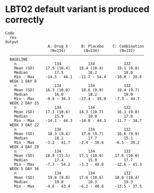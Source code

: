 # LBT02 default variant is produced correctly

    Code
      res
    Output
                       A: Drug X      B: Placebo    C: Combination
                        (N=134)        (N=134)         (N=132)    
      ————————————————————————————————————————————————————————————
      BASELINE                                                    
        n                 134            134             132      
        Mean (SD)     17.5 (10.4)    18.4 (10.4)      19.1 (9.8)  
        Median            17.5           18.2            19.0     
        Min - Max     -14.5 - 44.1   -11.7 - 54.4    -10.0 - 39.8 
      WEEK 1 DAY 8                                                
        n                 134            134             132      
        Mean (SD)     16.3 (10.0)     18.6 (9.9)      19.4 (9.7)  
        Median            16.0           18.2            19.0     
        Min - Max     -9.9 - 36.3    -17.4 - 39.9    -7.3 - 44.7  
      WEEK 2 DAY 15                                               
        n                 134            134             132      
        Mean (SD)     17.3 (10.6)    18.3 (10.7)      16.1 (9.0)  
        Median            15.9           18.0            17.0     
        Min - Max     -14.1 - 44.3   -14.0 - 44.3    -11.7 - 34.7 
      WEEK 3 DAY 22                                               
        n                 134            134             132      
        Mean (SD)      18.3 (9.4)     17.6 (9.7)      16.6 (9.9)  
        Median            18.1           17.7            15.1     
        Min - Max     -3.2 - 41.7    -2.4 - 38.6     -6.5 - 39.2  
      WEEK 4 DAY 29                                               
        n                 134            134             132      
        Mean (SD)     18.9 (11.5)    17.1 (10.9)     17.6 (10.0)  
        Median            17.4           15.9            17.7     
        Min - Max     -7.3 - 54.2    -3.3 - 48.0     -12.6 - 41.3 
      WEEK 5 DAY 36                                               
        n                 134            134             132      
        Mean (SD)      19.0 (9.8)    17.6 (10.6)     18.0 (10.4)  
        Median            19.8           18.3            19.3     
        Min - Max     -4.6 - 43.4    -6.2 - 40.6     -13.5 - 37.5 

